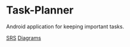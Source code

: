 # Task-Planner
Android application for keeping important tasks.

[SRS](https://github.com/sasha451/Task-Planner/blob/master/Documents/SRS.md)
[Diagrams](https://github.com/sasha451/Task-Planner/blob/master/Design%20and%20Modeling/Diagrams.md)
